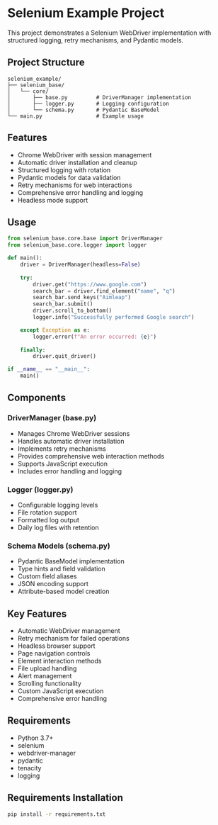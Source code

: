 
# Selenium Example Project

This project demonstrates a Selenium WebDriver implementation with structured logging, retry mechanisms, and Pydantic models.

## Project Structure

```
selenium_example/
├── selenium_base/
│   └── core/
│       ├── base.py         # DriverManager implementation
│       ├── logger.py       # Logging configuration
│       └── schema.py       # Pydantic BaseModel
└── main.py                 # Example usage
```

## Features

- Chrome WebDriver with session management
- Automatic driver installation and cleanup
- Structured logging with rotation
- Pydantic models for data validation
- Retry mechanisms for web interactions
- Comprehensive error handling and logging
- Headless mode support

## Usage

```python
from selenium_base.core.base import DriverManager
from selenium_base.core.logger import logger

def main():
    driver = DriverManager(headless=False)
    
    try:
        driver.get("https://www.google.com")
        search_bar = driver.find_element("name", "q")
        search_bar.send_keys("Aimleap")
        search_bar.submit()
        driver.scroll_to_bottom()
        logger.info("Successfully performed Google search")

    except Exception as e:
        logger.error(f"An error occurred: {e}")
        
    finally:
        driver.quit_driver()

if __name__ == "__main__":
    main()
```

## Components

### DriverManager (base.py)
- Manages Chrome WebDriver sessions
- Handles automatic driver installation
- Implements retry mechanisms
- Provides comprehensive web interaction methods
- Supports JavaScript execution
- Includes error handling and logging

### Logger (logger.py)
- Configurable logging levels
- File rotation support
- Formatted log output
- Daily log files with retention

### Schema Models (schema.py)
- Pydantic BaseModel implementation
- Type hints and field validation
- Custom field aliases
- JSON encoding support
- Attribute-based model creation

## Key Features

- Automatic WebDriver management
- Retry mechanism for failed operations
- Headless browser support
- Page navigation controls
- Element interaction methods
- File upload handling
- Alert management
- Scrolling functionality
- Custom JavaScript execution
- Comprehensive error handling

## Requirements

- Python 3.7+
- selenium
- webdriver-manager
- pydantic
- tenacity
- logging

## Requirements Installation
```bash
pip install -r requirements.txt
```
